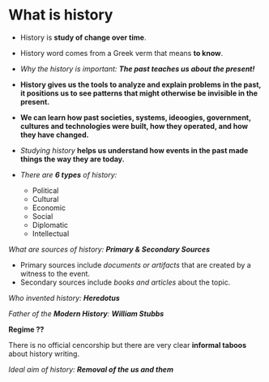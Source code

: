 # What is history
- History is **study of change over time**. 
- History word comes from a Greek verm that means **to know**.
- *Why the history is important: **The past teaches us about the present!***
- **History gives us the tools to analyze and explain problems in the past, it positions us to see patterns that might otherwise be invisible in the present.**
- **We can learn how past societies, systems, ideoogies, government, cultures and technologies were built, how they operated, and how they have changed.**
- *Studying history* **helps us understand how events in the past made things the way they are today.**

- *There are **6 types** of history:* 
	- Political
	- Cultural
	- Economic
	- Social
	- Diplomatic
	- Intellectual

*What are sources of history: **Primary & Secondary Sources*** 
- Primary sources include *documents or artifacts* that are created by a witness to the event.
- Secondary sources include *books and articles* about the topic.

*Who invented history: **Heredotus***

*Father of the **Modern History**: **William Stubbs***

**Regime ??**

There is no official cencorship but there are very clear **informal taboos** about history writing.

*Ideal aim of history: **Removal of the us and them*** 